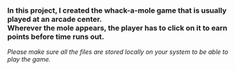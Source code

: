 <h3>In this project, I created the whack-a-mole game that is usually played at an arcade center.<br>Wherever the mole appears, the player has to click on it to earn points before time runs out.</h3>
<i>Please make sure all the files are stored locally on your system to be able to play the game.</i>
